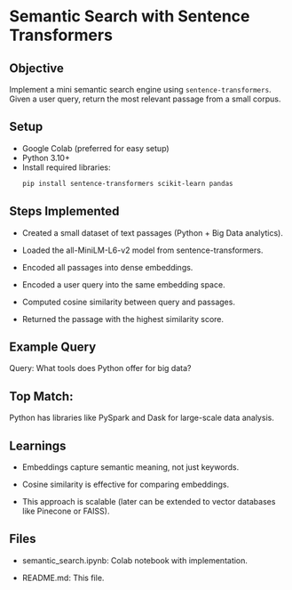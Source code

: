 # Semantic Search with Sentence Transformers

##  Objective
Implement a mini semantic search engine using `sentence-transformers`.  
Given a user query, return the most relevant passage from a small corpus.

##  Setup
- Google Colab (preferred for easy setup)
- Python 3.10+
- Install required libraries:
  ```bash
  pip install sentence-transformers scikit-learn pandas
## Steps Implemented
- Created a small dataset of text passages (Python + Big Data analytics).

- Loaded the all-MiniLM-L6-v2 model from sentence-transformers.

- Encoded all passages into dense embeddings.

- Encoded a user query into the same embedding space.

- Computed cosine similarity between query and passages.

- Returned the passage with the highest similarity score.

## Example Query
Query: What tools does Python offer for big data?

## Top Match:
Python has libraries like PySpark and Dask for large-scale data analysis.

## Learnings
- Embeddings capture semantic meaning, not just keywords.

- Cosine similarity is effective for comparing embeddings.

- This approach is scalable (later can be extended to vector databases like Pinecone or FAISS).

## Files
- semantic_search.ipynb: Colab notebook with implementation.

- README.md: This file.
